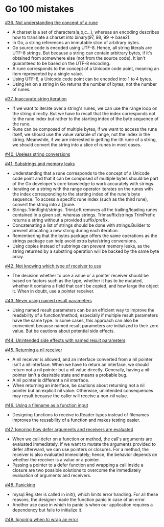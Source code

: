 # Go 100 mistakes

[#36. Not understanding the concept of a rune](./5.%20Strings.md#36-not-understanding-the-concept-of-a-rune)

- A charset is a set of characters(a,b,c...), whereas an encoding describes how to translate a charset into binary(97, 98, 99 -> base2).
- In Go, a string references an immutable slice of arbitrary bytes.
- Go source code is encoded using UTF-8. Hence, all string literals are UTF-8 strings. But because a string can contain arbitrary bytes, if it's obtained from somewhere else (not from the source code). It isn't guaranteed to be based on the UTF-8 encoding.
- A rune corresponds to the concept of a Unicode code point, meaning an item represented by a single value.
- Using UTF-8, a Unicode code point can be encoded into 1 to 4 bytes.
- Using len on a string in Go returns the number of bytes, not the number of runes.

[#37. Inaccurate string iteration]("./5.%20Strings.md#37-inaccurate-string-iteration")

- If we want to iterate over a string's runes, we can use the range loop on the string directly. But we have to recall that the index corresponds not to the rune index but rather to the starting index of the byte sequence of the rune.
- Rune can be composed of multiple bytes, if we want to access the rune itself, we should use the value variable of range, not the index in the string. Meanwhile, if we are interested in getting the ith rune of a string, we should convert the string into a slice of runes in most cases.

[#40. Useless string conversions]("./5.%20Strings.md#40-useless-string-conversions")

[#41. Substrings and memory leaks]("./5.%20Strings.md#41-substrings-and-memory-leaks")

- Understanding that a rune corresponds to the concept of a Unicode code point and that it can be composed of multiple bytes should be part of the Go developer's core knowledge to work accurately with strings.
- Iterating on a string with the range operator iterates on the runes with the index corresponding to the starting index of the rune's byte sequence. To access a specific rune index (such as the third rune), convert the string into a []rune.
- Strings.TrimRight/strings. TrimLeft removes all the trailing/leading runes contained in a given set, whereas strings. Trimsuffix/strings TrimPrefix returns a string without a provided suffix/prefix.
- Concatenating a list of strings should be done with strings.Builder to prevent allocating a new string during each iteration.
- Remembering that the bytes package offers the same operations as the strings package can help avoid extra byte/string conversions.
- Using copies instead of subtrings can prevent memory leaks, as the string returned by a substring operation will be backed by the same byte array.

[#42. Not knowing which type of receiver to use]("./6.%20Functions%20and%20methods.md#42-not-knowning-which-type-of-receiver-to-use")

- The decision whether to use a value or a pointer receiver should be based on factors such as the type, whether it has to be mutated, whether it contains a field that can't be copied, and how large the object it. When in doubt, use a pointer receiver.

[#43. Never using named result parameters]("./6.%20Functions%20and%20methods.md#43-never-using-named-result-parameters")

- Using named result parameters can be an efficient way to improve the readability of a function/method, especially if multiple result parameters have the same type. In some cases, this approach can also be convenient  because named result parameters are initialized to their zero value. But be cautions about potential side effects. 

[#44. Unintended side effects with named result parameters]("./6.%20Functions%20and%20methods.md#44-unintended-side-effects-with-named-result-parameters")

[#45. Returning a nil receiver]("./6.%20Functions%20and%20methods.md#45-returning-a-nil-receiver")

- A nil receiver is allowed, and an interface converted from a nil pointer isn't a nil interface. When we have to return an interface, we should return not a nil pointer but a nil value directly. Generally, having a nil pointer isn't a desirable state and means a probable bug.
- A nil pointer is different a nil interface.
- When returning an interface, be cautions about returning not a nil pointer but an explicit nil value. Otherwise, unintended consequences may result because the caller will receive a non-nil value.

[#46. Using a filename as a function input]("./6.%20Functions%20and%20methods.md#46-using-file-name-as-a-function-input")

- Designing functions to receive io.Reader types instead of filenames improves the reusability of a function and makes testing easier.

[#47. Ignoring how defer arguments and receivers are evaluated]("./6.%20Functions%20and%20methods.md#47-ignoring-how-defer-arguments-and-receivers-are-evaluated")

- When we call defer on a function or method, the call's arguments are evaluated immediately. If we want to mutate the arguments provided to defer afterward, we can use pointers or closures. For a method, the receiver is also evaluated immediately; hence, the behavior depends on whether the receiver is a value or a pointer.
- Passing a pointer to a defer function and wrapping a call inside a closure are two possible solutions to overcome the immediately evaluation of arguments and receivers. 

[#48. Panicking]("")

- mysql.Register is called in init(), which limits error handling. For all these reasons, the designer made the function panic in case of an error.
- Another use case in which to panic is when our application requires a dependency but fails to initialize it.   

[#49. Ignoring when to wrap an error]("")
